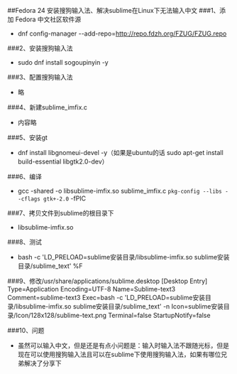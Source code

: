 ##Fedora 24 安装搜狗输入法、解决sublime在Linux下无法输入中文
###1、添加 Fedora 中文社区软件源
* dnf config-manager --add-repo=http://repo.fdzh.org/FZUG/FZUG.repo

###2、安装搜狗输入法
* sudo dnf install sogoupinyin -y

###3、配置搜狗输入法
* 略

###4、新建sublime_imfix.c
* 内容略

###5、安装gt
* dnf install libgnomeui-devel -y（如果是ubuntu的话 sudo apt-get install build-essential libgtk2.0-dev）

###6、编译
* gcc -shared -o libsublime-imfix.so sublime_imfix.c  `pkg-config --libs --cflags gtk+-2.0` -fPIC

###7、拷贝文件到sublime的根目录下
* libsublime-imfix.so

###8、测试
* bash -c 'LD_PRELOAD=sublime安装目录/libsublime-imfix.so sublime安装目录/sublime_text' %F

###9、修改/usr/share/applications/sublime.desktop
    [Desktop Entry]
    Type=Application
    Encoding=UTF-8
	Name=Sublime-text3
	Comment=sublime-text3
	Exec=bash -c 'LD_PRELOAD=sublime安装目录/libsublime-imfix.so sublime安装目录/sublime_text' -n
	Icon=sublime安装目录/Icon/128x128/sublime-text.png
	Terminal=false
	StartupNotify=false

###10、问题
* 虽然可以输入中文，但是还是有点小问题是：输入时输入法不跟随光标，但是现在可以使用搜狗输入法且可以在sublime下使用搜狗输入法，如果有哪位兄弟解决了分享下
